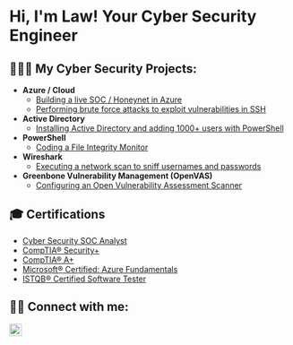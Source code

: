 <h1>Hi, I'm Law! Your Cyber Security Engineer</h1>

<h2>👨🏿‍💻 My Cyber Security Projects:</h2>

- <b>Azure / Cloud</b>
  - [Building a live SOC / Honeynet in Azure](https://github.com/LawEsan/Azure-SOC)
  - [Performing brute force attacks to exploit vulnerabilities in SSH](https://github.com/LawEsan/Brute-Force-Attack-SSH)
- <b>Active Directory</b>
  - [Installing Active Directory and adding 1000+ users with PowerShell](https://github.com/LawEsan/Active-Directory)
- <b>PowerShell</b>
  - [Coding a File Integrity Monitor](https://github.com/LawEsan/PowerShell-FIM)
- <b>Wireshark</b>
  - [Executing a network scan to sniff usernames and passwords](https://github.com/LawEsan/Wireshark)
- <b>Greenbone Vulnerability Management (OpenVAS)</b>
  - [Configuring an Open Vulnerability Assessment Scanner](https://github.com/LawEsan/VulnerabilityScanner)

<h2>🎓 Certifications</h2>

- [Cyber Security SOC Analyst](https://app.kajabi.com/certificates/c8921abb)
- [CompTIA® Security+](https://www.credly.com/badges/21985456-0afe-4dd9-89f6-1a188374ee21/public_url)
- [CompTIA® A+](https://www.credly.com/badges/c01ac5b7-6630-4198-b0a1-3078919c8cd2/public_url)
- [Microsoft® Certified: Azure Fundamentals](https://www.credly.com/badges/d7e19014-71e6-4234-881a-c54d3ad1212a/public_url)
- [ISTQB® Certified Software Tester](http://scr.istqb.org/?name=&number=00529296&orderBy=relevancy&orderDirection=&dateStart=&dateEnd=&expiryStart=&expiryEnd=&certificationBody=&examProvider=&certificationLevel=&country=)

<h2> 🤳🏿 Connect with me:</h2>

[<img align="left" alt="LawEsan | LinkedIn" width="22px" src="https://cdn.jsdelivr.net/npm/simple-icons@v3/icons/linkedin.svg" />][linkedin]

[linkedin]: https://www.linkedin.com/in/lawesan/
